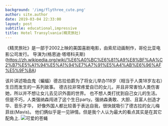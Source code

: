 ```yaml
---
background: '/img/flythree_cute.png'
author: site.author
date: 2019-03-04 22:33:00
layout: post
subtitle: educational,impressive
title: Hotel Transylvania(精灵旅社)
---
```


《精灵旅社》是一部于2002上映的美国喜剧电影，由索尼动画制作，哥伦比亚电影公司发行。
导演为(格恩迪·塔塔科夫斯)(https://zh.wikipedia.org/wiki/%E6%A0%BC%E6%81%A9%E8%BF%AA%C2%B7%E5%A1%94%E5%A1%94%E7%A7%91%E5%A4%AB%E6%96%AF%E5%9F%BA)

该片讲述吸血鬼（蝙蝠）德古拉伯爵为了将女儿举办118岁（相当于人类18岁左右）生日而发生的一系列故事。
德古拉非常疼爱自已的女儿，并且非常害怕人类伤害她，所以并不想让女儿去见识外面的世界。
也不想人类打扰到自己女儿的生活。
但是不巧，人类强纳森闯进了这个生日party。强纳森勇敢、大胆、且富人创造才华、音乐才华，
好像外国人都比较善于表达自我，很快就吸引了德古拉的女儿梅菲丝(Mavis)。
他们俩似乎是一见钟情。但是我个人认为最大的看点其实是在其它配角上.
![可爱的苍蝇](/img/fly_monkey2.png)
